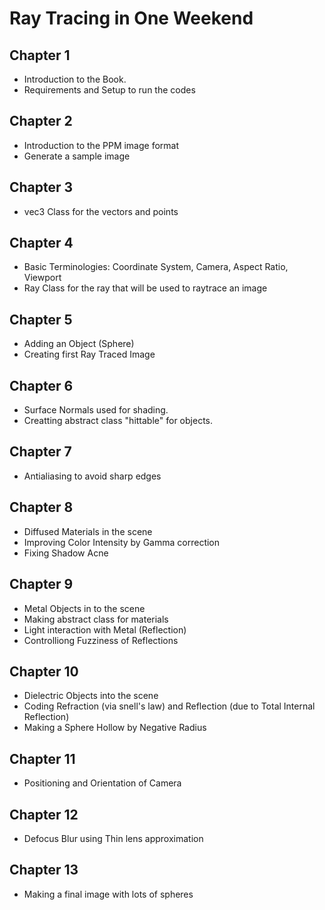 # Ray Tracing in One Weekend
## Chapter 1
- Introduction to the Book.
- Requirements and Setup to run the codes 
## Chapter 2
- Introduction to the PPM image format
- Generate a sample image
## Chapter 3
- vec3 Class for the vectors and points
## Chapter 4
- Basic Terminologies: Coordinate System, Camera, Aspect Ratio, Viewport
- Ray Class for the ray that will be used to raytrace an image
## Chapter 5
- Adding an Object (Sphere)
- Creating first Ray Traced Image
## Chapter 6
- Surface Normals used for shading.
- Creatting abstract class "hittable" for objects.
## Chapter 7
- Antialiasing to avoid sharp edges
## Chapter 8
- Diffused Materials in the scene
- Improving Color Intensity by Gamma correction
- Fixing Shadow Acne
## Chapter 9
- Metal Objects in to the scene
- Making abstract class for materials
- Light interaction with Metal (Reflection)
- Controlliong Fuzziness of Reflections
## Chapter 10
- Dielectric Objects into the scene
- Coding Refraction (via snell's law) and Reflection (due to Total Internal Reflection)
- Making a Sphere Hollow by Negative Radius
## Chapter 11
- Positioning and Orientation of Camera
## Chapter 12
- Defocus Blur using Thin lens approximation
## Chapter 13
- Making a final image with lots of spheres

